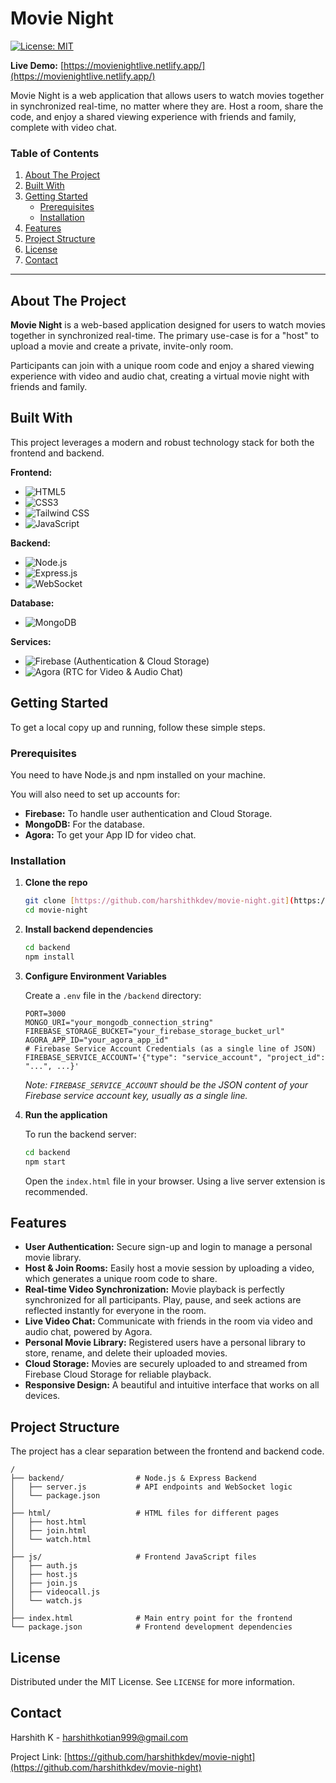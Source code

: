# Movie Night

[![License: MIT](https://img.shields.io/badge/License-MIT-yellow.svg)](https://opensource.org/licenses/MIT)

**Live Demo:** [https://movienightlive.netlify.app/](https://movienightlive.netlify.app/)

Movie Night is a web application that allows users to watch movies together in synchronized real-time, no matter where they are. Host a room, share the code, and enjoy a shared viewing experience with friends and family, complete with video chat.

### Table of Contents

1.  [About The Project](#about-the-project)
2.  [Built With](#built-with)
3.  [Getting Started](#getting-started)
    * [Prerequisites](#prerequisites)
    * [Installation](#installation)
4.  [Features](#features)
5.  [Project Structure](#project-structure)
6.  [License](#license)
7.  [Contact](#contact)

---

## About The Project

**Movie Night** is a web-based application designed for users to watch movies together in synchronized real-time. The primary use-case is for a "host" to upload a movie and create a private, invite-only room.

Participants can join with a unique room code and enjoy a shared viewing experience with video and audio chat, creating a virtual movie night with friends and family.

## Built With

This project leverages a modern and robust technology stack for both the frontend and backend.

**Frontend:**
* ![HTML5](https://img.shields.io/badge/HTML5-E34F26?logo=html5&logoColor=white)
* ![CSS3](https://img.shields.io/badge/CSS3-1572B6?logo=css3&logoColor=white)
* ![Tailwind CSS](https://img.shields.io/badge/Tailwind_CSS-38B2AC?logo=tailwind-css)
* ![JavaScript](https://img.shields.io/badge/JavaScript-F7DF1E?logo=javascript&logoColor=black)

**Backend:**
* ![Node.js](https://img.shields.io/badge/Node.js-43853D?logo=node.js)
* ![Express.js](https://img.shields.io/badge/Express.js-000000?logo=express)
* ![WebSocket](https://img.shields.io/badge/WebSocket-010101?logo=gnometerminal&logoColor=white)

**Database:**
* ![MongoDB](https://img.shields.io/badge/MongoDB-4EA94B?logo=mongodb&logoColor=white)

**Services:**
* ![Firebase](https://img.shields.io/badge/Firebase-FFCA28?logo=firebase) (Authentication & Cloud Storage)
* ![Agora](https://img.shields.io/badge/Agora-099DFD?logo=agora&logoColor=white) (RTC for Video & Audio Chat)

## Getting Started

To get a local copy up and running, follow these simple steps.

### Prerequisites

You need to have Node.js and npm installed on your machine.

You will also need to set up accounts for:
* **Firebase:** To handle user authentication and Cloud Storage.
* **MongoDB:** For the database.
* **Agora:** To get your App ID for video chat.

### Installation

1.  **Clone the repo**
    ```sh
    git clone [https://github.com/harshithkdev/movie-night.git](https://github.com/harshithkdev/movie-night.git)
    cd movie-night
    ```

2.  **Install backend dependencies**
    ```sh
    cd backend
    npm install
    ```

3.  **Configure Environment Variables**

    Create a `.env` file in the `/backend` directory:
    ```env
    PORT=3000
    MONGO_URI="your_mongodb_connection_string"
    FIREBASE_STORAGE_BUCKET="your_firebase_storage_bucket_url"
    AGORA_APP_ID="your_agora_app_id"
    # Firebase Service Account Credentials (as a single line of JSON)
    FIREBASE_SERVICE_ACCOUNT='{"type": "service_account", "project_id": "...", ...}'
    ```
    *Note: `FIREBASE_SERVICE_ACCOUNT` should be the JSON content of your Firebase service account key, usually as a single line.*

4.  **Run the application**

    To run the backend server:
    ```sh
    cd backend
    npm start
    ```
    Open the `index.html` file in your browser. Using a live server extension is recommended.

## Features

* **User Authentication:** Secure sign-up and login to manage a personal movie library.
* **Host & Join Rooms:** Easily host a movie session by uploading a video, which generates a unique room code to share.
* **Real-time Video Synchronization:** Movie playback is perfectly synchronized for all participants. Play, pause, and seek actions are reflected instantly for everyone in the room.
* **Live Video Chat:** Communicate with friends in the room via video and audio chat, powered by Agora.
* **Personal Movie Library:** Registered users have a personal library to store, rename, and delete their uploaded movies.
* **Cloud Storage:** Movies are securely uploaded to and streamed from Firebase Cloud Storage for reliable playback.
* **Responsive Design:** A beautiful and intuitive interface that works on all devices.

## Project Structure

The project has a clear separation between the frontend and backend code.
```
/
├── backend/                # Node.js & Express Backend
│   ├── server.js           # API endpoints and WebSocket logic
│   └── package.json
│
├── html/                   # HTML files for different pages
│   ├── host.html
│   ├── join.html
│   └── watch.html
│
├── js/                     # Frontend JavaScript files
│   ├── auth.js
│   ├── host.js
│   ├── join.js
│   ├── videocall.js
│   └── watch.js
│
├── index.html              # Main entry point for the frontend
└── package.json            # Frontend development dependencies
```
## License

Distributed under the MIT License. See `LICENSE` for more information.

## Contact

Harshith K - harshithkotian999@gmail.com

Project Link: [https://github.com/harshithkdev/movie-night](https://github.com/harshithkdev/movie-night)